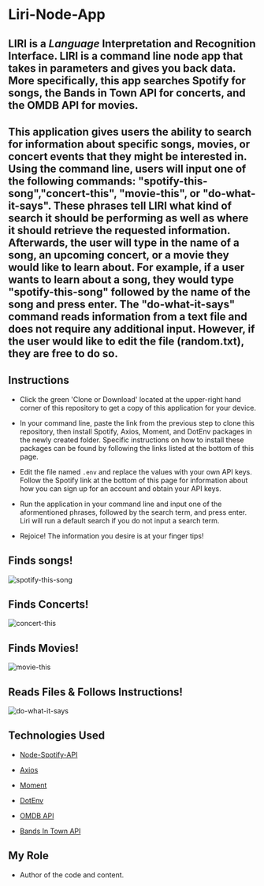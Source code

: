 # Liri-Node-App

## LIRI is a _Language_ Interpretation and Recognition Interface. LIRI is a command line node app that takes in parameters and gives you back data.  More specifically, this app searches Spotify for songs, the Bands in Town API for concerts, and the OMDB API for movies.

## This application gives users the ability to search for information about specific songs, movies, or concert events that they might be interested in.  Using the command line, users will input one of the following commands:  "spotify-this-song","concert-this", "movie-this", or "do-what-it-says".  These phrases tell LIRI what kind of search it should be performing as well as where it should retrieve the requested information.  Afterwards, the user will type in the name of a song, an upcoming concert, or a movie they would like to learn about.  For example, if a user wants to learn about a song, they would type "spotify-this-song" followed by the name of the song and press enter.  The "do-what-it-says" command reads information from a text file and does not require any additional input.  However, if the user would like to edit the file (random.txt), they are free to do so.  



## Instructions

* Click the green 'Clone or Download' located at the upper-right hand corner of this repository to get a copy of this application for your device.   

* In your command line, paste the link from the previous step to clone this repository, then install Spotify, Axios, Moment, and DotEnv packages in the newly created folder.  Specific instructions on how to install these packages can be found by following the links listed at the bottom of this page.  

* Edit the file named `.env` and replace the values with your own API keys.  Follow the Spotify link at the bottom of this page for information about how you can sign up for an account and obtain your API keys. 

* Run the application in your command line and input one of the aformentioned phrases, followed by the search term, and press enter.  Liri will run a default search if you do not input a search term.  

* Rejoice!  The information you desire is at your finger tips!


## Finds songs!
![spotify-this-song](https://media.giphy.com/media/UvFCPhkGPjyZID4r4d/giphy.gif)

## Finds Concerts!
![concert-this](https://media.giphy.com/media/dvrsOCoU3u8ipxmXl7/giphy.gif)

## Finds Movies!
![movie-this](https://media.giphy.com/media/iGXYY3CKSAuZ5Pw8n3/giphy.gif)

## Reads Files & Follows Instructions!
![do-what-it-says](https://media.giphy.com/media/hv3nXLb0QPVcTNIGRQ/giphy.gif)


## Technologies Used

* [Node-Spotify-API](https://www.npmjs.com/package/node-spotify-api)

* [Axios](https://www.npmjs.com/package/axios)

* [Moment](https://www.npmjs.com/package/moment)

* [DotEnv](https://www.npmjs.com/package/dotenv)

* [OMDB API](http://www.omdbapi.com)

* [Bands In Town API](http://www.artists.bandsintown.com/bandsintown-api)


## My Role

* Author of the code and content.  


   
